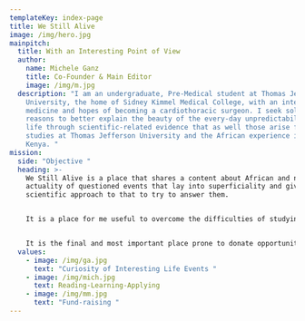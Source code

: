 ```yaml
---
templateKey: index-page
title: We Still Alive
image: /img/hero.jpg
mainpitch:
  title: With an Interesting Point of View
  author:
    name: Michele Ganz
    title: Co-Founder & Main Editor
    image: /img/m.jpg
  description: "I am an undergraduate, Pre-Medical student at Thomas Jefferson
    University, the home of Sidney Kimmel Medical College, with an interest in
    medicine and hopes of becoming a cardiothoracic surgeon. I seek solid
    reasons to better explain the beauty of the every-day unpredictability of
    life through scientific-related evidence that as well those arise from the
    studies at Thomas Jefferson University and the African experience in Kikuyu,
    Kenya. "
mission:
  side: "Objective "
  heading: >-
    We Still Alive is a place that shares a content about African and not
    actuality of questioned events that lay into superficiality and gives a
    scientific approach to that to try to answer them. 


    It is a place for me useful to overcome the difficulties of studying material not yet enjoyed and fun. 


    It is the final and most important place prone to donate opportunities never had before to persons most in need in Kenya. 
  values:
    - image: /img/ga.jpg
      text: "Curiosity of Interesting Life Events "
    - image: /img/mich.jpg
      text: Reading-Learning-Applying
    - image: /img/mm.jpg
      text: "Fund-raising "
---
```

